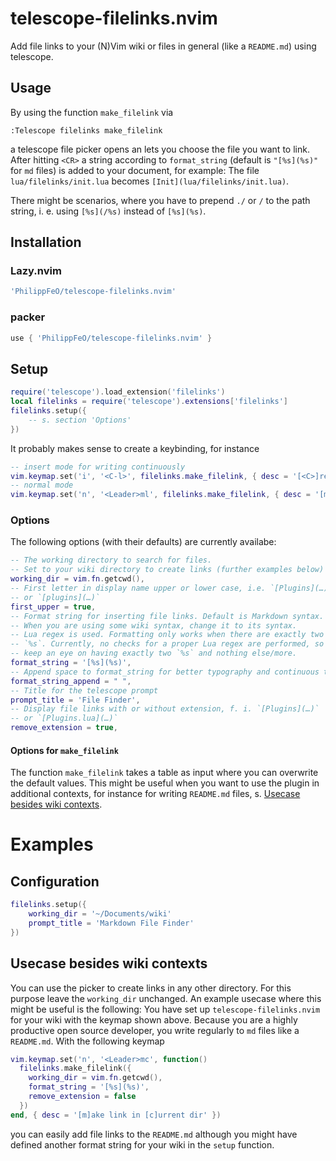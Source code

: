 # telescope-filelinks.nvim
Add file links to your (N)Vim wiki or files in general (like a `README.md`) using telescope.

## Usage
By using the function `make_filelink` via
```vim
:Telescope filelinks make_filelink
```
a telescope file picker opens an lets you choose the file you want to link. After hitting `<CR>` a string according to `format_string` (default is `"[%s](%s)"` for `md` files) is added to your document, for example: The file `lua/filelinks/init.lua` becomes `[Init](lua/filelinks/init.lua)`.

There might be scenarios, where you have to prepend `./` or `/` to the path string, i. e. using `[%s](/%s)` instead of `[%s](%s)`.

## Installation
### Lazy.nvim
```lua
'PhilippFeO/telescope-filelinks.nvim'
```
### packer
```lua
use { 'PhilippFeO/telescope-filelinks.nvim' }
```

## Setup
```lua
require('telescope').load_extension('filelinks')
local filelinks = require('telescope').extensions['filelinks']
filelinks.setup({
    -- s. section 'Options'
})
```
It probably makes sense to create a keybinding, for instance
```lua
-- insert mode for writing continuously
vim.keymap.set('i', '<C-l>', filelinks.make_filelink, { desc = '[<C>]reate [l]ink in Insert Mode' })
-- normal mode
vim.keymap.set('n', '<Leader>ml', filelinks.make_filelink, { desc = '[m]ake file [l]ink' })
```

### Options
The following options (with their defaults) are currently availabe:
```lua
-- The working directory to search for files.
-- Set to your wiki directory to create links (further examples below)
working_dir = vim.fn.getcwd(),
-- First letter in display name upper or lower case, i.e. `[Plugins](…)`
-- or `[plugins](…)`
first_upper = true,
-- Format string for inserting file links. Default is Markdown syntax.
-- When you are using some wiki syntax, change it to its syntax.
-- Lua regex is used. Formatting only works when there are exactly two
-- `%s`. Currently, no checks for a proper Lua regex are performed, so
-- keep an eye on having exactly two `%s` and nothing else/more.
format_string = '[%s](%s)', 
-- Append space to format_string for better typography and continuous typing
format_string_append = " ",
-- Title for the telescope prompt
prompt_title = 'File Finder',
-- Display file links with or without extension, f. i. `[Plugins](…)`
-- or `[Plugins.lua](…)`
remove_extension = true,
```

#### Options for `make_filelink`
The function `make_filelink` takes a table as input where you can overwrite the default values. This might be useful when you want to use the plugin in additional contexts, for instance for writing `README.md` files, s. [Usecase besides wiki contexts](#usecase-besides-wiki-contexts).

# Examples
## Configuration
```lua
filelinks.setup({
    working_dir = '~/Documents/wiki'
    prompt_title = 'Markdown File Finder' 
})
```

## Usecase besides wiki contexts
You can use the picker to create links in any other directory. For this purpose leave the `working_dir` unchanged. An example usecase where this might be useful is the following: You have set up `telescope-filelinks.nvim` for your wiki with the keymap shown above. Because you are a highly productive open source developer, you write regularly to `md` files like a `README.md`. With the following keymap
```lua
vim.keymap.set('n', '<Leader>mc', function()
  filelinks.make_filelink({
    working_dir = vim.fn.getcwd(),
    format_string = '[%s](%s)',
    remove_extension = false
  })
end, { desc = '[m]ake link in [c]urrent dir' })
```
you can easily add file links to the `README.md` although you might have defined another format string for your wiki in the `setup` function.
